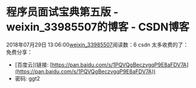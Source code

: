 # 程序员面试宝典第五版 - weixin_33985507的博客 - CSDN博客
2018年07月29日 13:06:00[weixin_33985507](https://me.csdn.net/weixin_33985507)阅读数：6
csdn 太多收费的了：
免费分享：
- [百度云](链接: [https://pan.baidu.com/s/1PQVQgBeczvgqP9E8aFDV7A](https://pan.baidu.com/s/1PQVQgBeczvgqP9E8aFDV7A))
- 密码: ggt2
